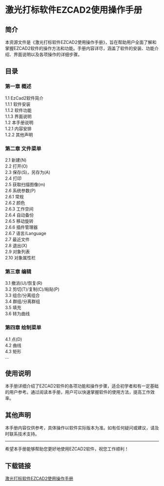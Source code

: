 # 激光打标软件EZCAD2使用操作手册

## 简介
本资源文件是《激光打标软件EZCAD2使用操作手册》，旨在帮助用户全面了解和掌握EZCAD2软件的操作方法和功能。手册内容详尽，涵盖了软件的安装、功能介绍、界面说明以及各项操作的详细步骤。

## 目录
### 第一章 概述
1.1 EzCad2软件简介  
1.1.1 软件安装  
1.1.2 软件功能  
1.1.3 界面说明  
1.2 本手册说明  
1.2.1 内容安排  
1.2.2 其他声明  

### 第二章 文件菜单
2.1 新建(N)  
2.2 打开(O)  
2.3 保存(S)，另存为(A)  
2.4 打印  
2.5 获取扫描图像(m)  
2.6 系统参数(P)  
2.6.1 常规  
2.6.2 颜色  
2.6.3 工作空间  
2.6.4 自动备份  
2.6.5 移动旋转  
2.6.6 插件管理器  
2.6.7 语言/Language  
2.7 最近文件  
2.8 退出(X)  
2.9 对象列表  
2.10 对象属性栏  

### 第三章 编辑
3.1 撤消(U)/恢复(R)  
3.2 剪切(T)/复制(C)/粘贴(P)  
3.3 组合/分离组合  
3.4 群组/分离群组  
3.5 填充  
3.6 转为曲线  

### 第四章 绘制菜单
4.1 点(D)  
4.2 曲线  
4.3 矩形  
...

## 使用说明
本手册详细介绍了EZCAD2软件的各项功能和操作步骤，适合初学者和有一定基础的用户参考。通过阅读本手册，用户可以快速掌握软件的使用方法，提高工作效率。

## 其他声明
本手册内容仅供参考，具体操作以软件实际版本为准。如有任何疑问或建议，请及时联系技术支持。

---

希望本手册能够帮助您更好地使用EZCAD2软件，祝您工作顺利！

## 下载链接

[激光打标软件EZCAD2使用操作手册](https://pan.quark.cn/s/13a0a91cf56f)